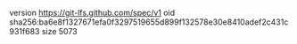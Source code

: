 version https://git-lfs.github.com/spec/v1
oid sha256:ba6e8f1327671efa0f3297519655d899f132578e30e8410adef2c431c931f683
size 5073
